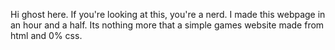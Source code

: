 Hi ghost here.
If you're looking at this, you're a nerd.
I made this webpage in an hour and a half.
Its nothing more that a simple games website made from html and 0% css.